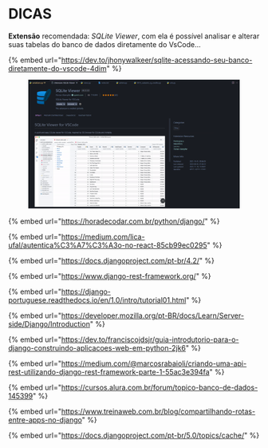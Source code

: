 # DICAS

**Extensão** recomendada: _SQLite Viewer_, com ela é possível analisar e alterar suas tabelas do banco de dados diretamente do VsCode...

{% embed url="https://dev.to/jhonywalkeer/sqlite-acessando-seu-banco-diretamente-do-vscode-4dim" %}

<figure><img src=".gitbook/assets/image (5).png" alt="" width="563"><figcaption></figcaption></figure>

{% embed url="https://horadecodar.com.br/python/django/" %}

{% embed url="https://medium.com/lica-ufal/autentica%C3%A7%C3%A3o-no-react-85cb99ec0295" %}

{% embed url="https://docs.djangoproject.com/pt-br/4.2/" %}

{% embed url="https://www.django-rest-framework.org/" %}

{% embed url="https://django-portuguese.readthedocs.io/en/1.0/intro/tutorial01.html" %}

{% embed url="https://developer.mozilla.org/pt-BR/docs/Learn/Server-side/Django/Introduction" %}

{% embed url="https://dev.to/franciscojdsjr/guia-introdutorio-para-o-django-construindo-aplicacoes-web-em-python-2jk6" %}

{% embed url="https://medium.com/@marcosrabaioli/criando-uma-api-rest-utilizando-django-rest-framework-parte-1-55ac3e394fa" %}

{% embed url="https://cursos.alura.com.br/forum/topico-banco-de-dados-145399" %}

{% embed url="https://www.treinaweb.com.br/blog/compartilhando-rotas-entre-apps-no-django" %}

{% embed url="https://docs.djangoproject.com/pt-br/5.0/topics/cache/" %}
